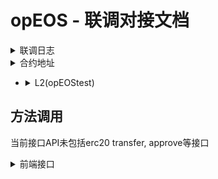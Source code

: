 # **opEOS - 联调对接文档**

<details><summary>联调日志</summary>

| 修改类型 | 说明 | 日期    |
|---|---|-------|
| | |  |

</details>

<details><summary>合约地址</summary>

- <details><summary>L1(eosevmtest)</summary>

  ```js
  chainId: 15557
  L1_RPC: https://api.testnet.evm.eosnetwork.com

  L1StandardBridgeProxy address: 0x44332FC3Bf2a38e742DeF9d6cf20bd2ca4a3a9A8

  OptimismPortalProxy address : 0xdd52D429c7c85d2122EbEB3C5808fbf73caBe927

  TestERC20: 0x2475009a64a6846d02661611dc34C20A95eaBdFC
  ```

</details>


- <details><summary>L2(opEOStest)</summary>

  ```js
  chainId: 4556

  L2StandardBridgeProxy address: 0x4200000000000000000000000000000000000010

  L2TestERC20 address: 0xb60bfc844edb68251e5ff04d5d1081ed294a0a6b
  ```
  </details>

</details>

## 方法调用

当前接口API未包括erc20 transfer, approve等接口

<details><summary>前端接口</summary>

- <details><summary class="green">depositETH: 充值ETH从L1到L2(caller: L1StandardBridgeProxy)</summary>

  ```javascript
  function depositETH(
            uint32 minGasLimit,              // 默认参数1000000
            bytes data                  //默认参数填写0x0
  )
  ```
  </details>

- <details><summary class="green">depositERC20: 充值ERC20从L1到L2(caller: L1StandardBridgeProxy)</summary>

  ```javascript
  function depositERC20(
    address l1TokenAddr,    //L1链的erc20地址
    address l2TokenAddr,    //L2链的erc20地址
    uint256 amount,         //充值金额
    uint32 minGasLimit,     //最低gas, 当前填写值是1000000, 后续需要准确再修改
    bytes data              //默认参数填写0x0
  )
  ```

  </details>

- <details><summary class="green">withdraw: 提现从L2到L1(caller: L2StandardBridgeProxy)</summary>

  ```javascript
  function withdraw(
    address addr,           //L2链的erc20地址, 如果提现是ETH, 填写地址为"0xDeadDeAddeAddEAddeadDEaDDEAdDeaDDeAD0000"
    uint256 amount,         //提现金额
    uint32 minGasLimit,     //最低gas, 当前填写值是1000000, 后续需要准确再修改
    bytes data              //默认参数填写0x0
  )
  ```

  </details>

- <details><summary class="green">prove: L1链Claim提现交易(caller: OptimismPortalProxy)</summary>

  ```javascript
  struct WithdrawalTransaction {
        uint256 nonce;
        address sender;
        address target;
        uint256 value;
        uint256 gasLimit;
        bytes data;
  }

  struct OutputRootProof {
        bytes32 version;
        bytes32 stateRoot;
        bytes32 messagePasserStorageRoot;
        bytes32 latestBlockhash;
  }

  function proveWithdrawalTransaction(
      Types.WithdrawalTransaction memory _tx,
      uint256 _l2OutputIndex,
      Types.OutputRootProof calldata _outputRootProof,
      bytes[] calldata _withdrawalProof
  )
  ```

  </details>

- <details><summary class="green">finalize: L1链Claim提现交易(caller: OptimismPortalProxy)</summary>

  ```javascript
  struct WithdrawalTransaction {
        uint256 nonce;
        address sender;
        address target;
        uint256 value;
        uint256 gasLimit;
        bytes data;
  }

  function finalizeWithdrawalTransaction(
    Types.WithdrawalTransaction memory _tx
  )
  ```

  </details>
</details>
